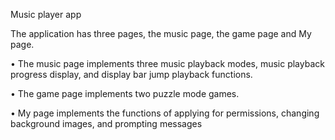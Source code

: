 Music player app

The application has three pages, the music page, the game page and My page.

• The music page implements three music playback modes, music playback progress display, and display bar jump playback functions.

• The game page implements two puzzle mode games.

• My page implements the functions of applying for permissions, changing background images, and prompting messages
